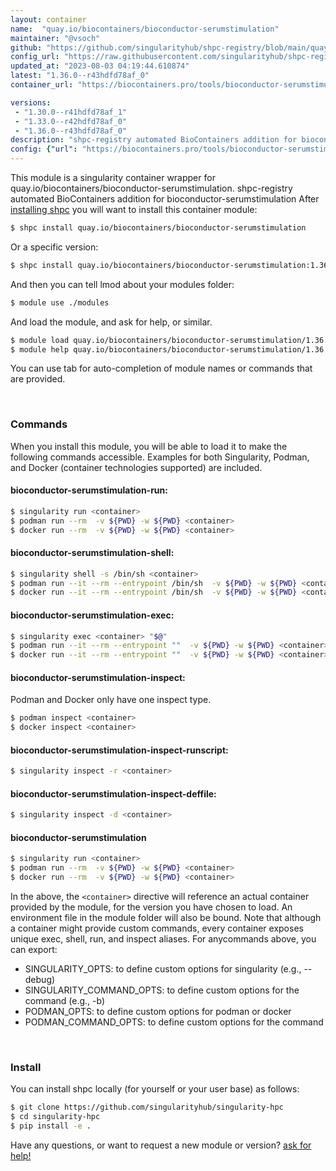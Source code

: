 ```yaml
---
layout: container
name:  "quay.io/biocontainers/bioconductor-serumstimulation"
maintainer: "@vsoch"
github: "https://github.com/singularityhub/shpc-registry/blob/main/quay.io/biocontainers/bioconductor-serumstimulation/container.yaml"
config_url: "https://raw.githubusercontent.com/singularityhub/shpc-registry/main/quay.io/biocontainers/bioconductor-serumstimulation/container.yaml"
updated_at: "2023-08-03 04:19:44.610874"
latest: "1.36.0--r43hdfd78af_0"
container_url: "https://biocontainers.pro/tools/bioconductor-serumstimulation"

versions:
 - "1.30.0--r41hdfd78af_1"
 - "1.33.0--r42hdfd78af_0"
 - "1.36.0--r43hdfd78af_0"
description: "shpc-registry automated BioContainers addition for bioconductor-serumstimulation"
config: {"url": "https://biocontainers.pro/tools/bioconductor-serumstimulation", "maintainer": "@vsoch", "description": "shpc-registry automated BioContainers addition for bioconductor-serumstimulation", "latest": {"1.36.0--r43hdfd78af_0": "sha256:17382b76ff81676869550482b3af1588086dd40f474f1ea8d6e74061a6218268"}, "tags": {"1.30.0--r41hdfd78af_1": "sha256:76bbce09dfcc2d70f4fe0baf229a64f39b9452d09539a3b4cb33f66dcf31b914", "1.33.0--r42hdfd78af_0": "sha256:7204c0565c8844e183fedc9e7d4122947f6aa05db6236551c65d83f48d3bf9dd", "1.36.0--r43hdfd78af_0": "sha256:17382b76ff81676869550482b3af1588086dd40f474f1ea8d6e74061a6218268"}, "docker": "quay.io/biocontainers/bioconductor-serumstimulation"}
---
```


This module is a singularity container wrapper for quay.io/biocontainers/bioconductor-serumstimulation.
shpc-registry automated BioContainers addition for bioconductor-serumstimulation
After [installing shpc](#install) you will want to install this container module:


```bash
$ shpc install quay.io/biocontainers/bioconductor-serumstimulation
```

Or a specific version:

```bash
$ shpc install quay.io/biocontainers/bioconductor-serumstimulation:1.36.0--r43hdfd78af_0
```

And then you can tell lmod about your modules folder:

```bash
$ module use ./modules
```

And load the module, and ask for help, or similar.

```bash
$ module load quay.io/biocontainers/bioconductor-serumstimulation/1.36.0--r43hdfd78af_0
$ module help quay.io/biocontainers/bioconductor-serumstimulation/1.36.0--r43hdfd78af_0
```

You can use tab for auto-completion of module names or commands that are provided.

<br>

### Commands

When you install this module, you will be able to load it to make the following commands accessible.
Examples for both Singularity, Podman, and Docker (container technologies supported) are included.

#### bioconductor-serumstimulation-run:

```bash
$ singularity run <container>
$ podman run --rm  -v ${PWD} -w ${PWD} <container>
$ docker run --rm  -v ${PWD} -w ${PWD} <container>
```

#### bioconductor-serumstimulation-shell:

```bash
$ singularity shell -s /bin/sh <container>
$ podman run --it --rm --entrypoint /bin/sh  -v ${PWD} -w ${PWD} <container>
$ docker run --it --rm --entrypoint /bin/sh  -v ${PWD} -w ${PWD} <container>
```

#### bioconductor-serumstimulation-exec:

```bash
$ singularity exec <container> "$@"
$ podman run --it --rm --entrypoint ""  -v ${PWD} -w ${PWD} <container> "$@"
$ docker run --it --rm --entrypoint ""  -v ${PWD} -w ${PWD} <container> "$@"
```

#### bioconductor-serumstimulation-inspect:

Podman and Docker only have one inspect type.

```bash
$ podman inspect <container>
$ docker inspect <container>
```

#### bioconductor-serumstimulation-inspect-runscript:

```bash
$ singularity inspect -r <container>
```

#### bioconductor-serumstimulation-inspect-deffile:

```bash
$ singularity inspect -d <container>
```



#### bioconductor-serumstimulation

```bash
$ singularity run <container>
$ podman run --rm  -v ${PWD} -w ${PWD} <container>
$ docker run --rm  -v ${PWD} -w ${PWD} <container>
```


In the above, the `<container>` directive will reference an actual container provided
by the module, for the version you have chosen to load. An environment file in the
module folder will also be bound. Note that although a container
might provide custom commands, every container exposes unique exec, shell, run, and
inspect aliases. For anycommands above, you can export:

 - SINGULARITY_OPTS: to define custom options for singularity (e.g., --debug)
 - SINGULARITY_COMMAND_OPTS: to define custom options for the command (e.g., -b)
 - PODMAN_OPTS: to define custom options for podman or docker
 - PODMAN_COMMAND_OPTS: to define custom options for the command

<br>

### Install

You can install shpc locally (for yourself or your user base) as follows:

```bash
$ git clone https://github.com/singularityhub/singularity-hpc
$ cd singularity-hpc
$ pip install -e .
```

Have any questions, or want to request a new module or version? [ask for help!](https://github.com/singularityhub/singularity-hpc/issues)